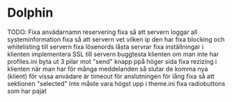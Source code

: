 # Dolphin
TODO:
Fixa anvädarnamn reservering
fixa så att servern loggar all systeminformation
fixa så att servern vet vilken ip den har
fixa blocking och whitelisting till servern
fixa lösenords låsta servrar
fixa inställningar i klienten
implementera SSL till servern
buggtesta klienten om man inte har profiles.ini
byta ut 3 pilar mot "send" knapp ppå höger sida
fixa rezizing i klienten
när man har för många meddelanden så slutar de komma nya (klient)
för vissa anvädare är timeout för anslutningen för lång
fixa så att sektionen "selected" inte måste vara högst upp i  theme.ini
fixa radiobuttons som har pajat